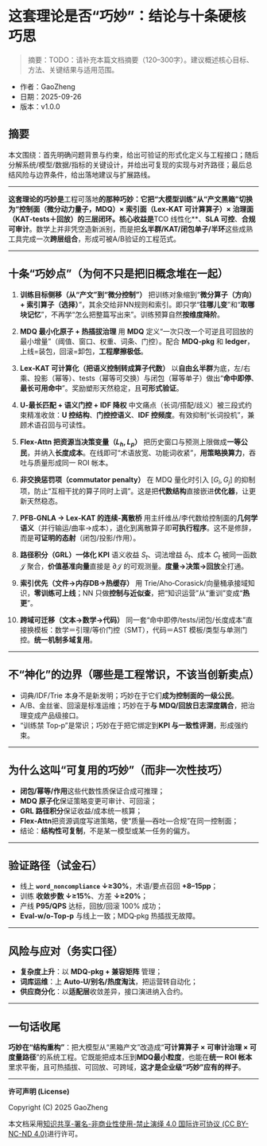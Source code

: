 # 这套理论是否“巧妙”：结论与十条硬核巧思

> 摘要：TODO：请补充本篇文档摘要（120–300字）。建议概述核心目标、方法、关键结果与适用范围。


- 作者：GaoZheng
- 日期：2025-09-26
- 版本：v1.0.0

## 摘要
本文围绕：首先明确问题背景与约束，给出可验证的形式化定义与工程接口；随后分解系统/模型/数据/指标的关键设计，并给出可复现的实现与对齐路径；最后总结风险与边界条件，给出落地建议与扩展路线。

---

**这套理论的巧妙是**工程可落地**的那种巧妙：它把“大模型训练”从“产文黑箱”切换为“**控制面**（微分动力量子，MDQ）× **索引面**（Lex‑KAT 可计算算子）× **治理面**（KAT‑tests＋回放）的三层闭环。核心收益是**TCO 线性化**、**SLA 可控**、**合规可审计**。数学上并非凭空造新派别，而是把**幺半群/KAT/闭包单子/半环**这些成熟工具完成一次**跨层组合**，形成可被A/B验证的工程范式。

---

## 十条“巧妙点”（为何不只是把旧概念堆在一起）

1. **训练目标侧移（从“产文”到“微分控制”）**
   把训练对象缩到“**微分算子（方向）+ 索引算子（选择）**”，其余交给非NN规则和索引。即只学“**往哪儿变**”和“**取哪块记忆**”，不再学“怎么把整篇写出来”。训练预算自然**按维度降阶**。

2. **MDQ 最小化原子 + 热插拔治理**
   用 **MDQ** 定义“一次只改一个可逆且可回放的最小增量”（阈值、窗口、权重、词条、门控）。配合 **MDQ‑pkg** 和 **ledger**，上线=装包，回滚=卸包，**工程摩擦极低**。

3. **Lex‑KAT 可计算化（把语义控制转成算子代数）**
   以**自由幺半群**为底，左/右乘、投影（幂等）、tests（幂等可交换）与闭包（幂等单子）做出“**命中即停**、**最长可用命中**”。奖励塑形天然稳定，且**可形式验证**。

4. **U‑最长匹配 + 语义门控 + IDF 降权**
   中文痛点（长词/搭配/歧义）被三段式约束精准收敛：**U 控结构**、**门控控语义**、**IDF 控频度**。有效抑制“长词投机”，兼顾术语召回与可读性。

5. **Flex‑Attn 把资源当决策变量（$L_h,L_p$）**
   把历史窗口与预测上限做成**一等公民**，并纳入**长度成本**。在线即可“术语放宽、功能词收紧”，**用策略换算力**，吞吐与质量形成同一 ROI 帐本。

6. **非交换惩罚项（commutator penalty）**
   在 MDQ 量化时引入 $[G_i,G_j]$ 的抑制项，防止“互相干扰的算子同时上调”。这是把**代数结构**直接嵌进**优化器**，让更新天然稳态。

7. **PFB‑GNLA → Lex‑KAT 的连续‑离散桥**
   用主纤维丛/李代数给控制面的**几何学语义**（并行输运/曲率→成本），退化到离散算子即**可执行程序**。这不是修辞，而是**可证明的态射**（闭包/投影/作用）。

8. **路径积分（GRL）一体化 KPI**
   语义收益 $S_t$、词法增益 $\delta_t$、成本 $C_t$ 被同一函数 $\mathcal J$ 聚合，**价值基准向量**直接是 $\partial \mathcal J$ 的可观测量。**度量→决策→回放**全打通。

9. **索引优先（文件→内存DB→热缓存）**
   用 Trie/Aho‑Corasick/向量桶承接域知识，**零训练可上线**；NN 只做**控制与近似查**，把“知识运营”从“重训”变成“**热更**”。

10. **跨域可迁移（文本→数学→代码）**
    同一套“命中即停/tests/闭包/长度成本”直接换模板：数学＝引理/等价门控（SMT），代码＝AST 模板/类型与单测门控。**统一机制多域复用**。

---

## 不“神化”的边界（哪些是工程常识，不该当创新卖点）

* 词典/IDF/Trie 本身不是新发明；巧妙在于它们**成为控制面的一级公民**。
* A/B、金丝雀、回滚是标准运维；巧妙在于**与 MDQ/回放日志深度耦合**，把治理变成产品级接口。
* “训练禁 Top‑p”是常识；巧妙在于把它绑定到**KPI 与一致性评测**，形成强约束。

---

## 为什么这叫“可复用的巧妙”（而非一次性技巧）

* **闭包/幂等/作用**这些代数性质保证合成可推理；
* **MDQ 原子化**保证策略变更可审计、可回滚；
* **GRL 路径积分**保证收益/成本统一核算；
* **Flex‑Attn**把资源调度写进策略，使“质量—吞吐—合规”在同一控制面；
* 结论：**结构性可复制**，不是某一模型或某一任务的偏方。

---

## 验证路径（试金石）

* 线上 **`word_noncompliance` ↓≥30%**，术语/要点召回 **+8–15pp**；
* 训练 **收敛步数 ↓≥15%**、方差 **↓≥20%**；
* 产线 **P95/QPS** 达标，回放/回滚 100% 成功；
* **Eval‑w/o‑Top‑p** 与线上一致；MDQ‑pkg 热插拔无故障。

---

## 风险与应对（务实口径）

* **复杂度上升**：以 **MDQ‑pkg + 兼容矩阵** 管理；
* **词库运维**：上 **Auto‑U/别名/热度淘汰**，把运营转自动化；
* **供应商分化**：以**适配层**收敛差异，接口演进纳入合约。

---

## 一句话收尾

**巧妙在“结构重构”**：把大模型从“黑箱产文”改造成“**可计算算子 × 可审计治理 × 可度量路径**”的系统工程。它既能把成本压到**MDQ最小粒度**，也能在**统一 ROI 帐本**里求平衡，且可热插拔、可回放、可跨域，**这才是企业级“巧妙”应有的样子**。

---

**许可声明 (License)**

Copyright (C) 2025 GaoZheng

本文档采用[知识共享-署名-非商业性使用-禁止演绎 4.0 国际许可协议 (CC BY-NC-ND 4.0)](https://creativecommons.org/licenses/by-nc-nd/4.0/deed.zh-Hans)进行许可。